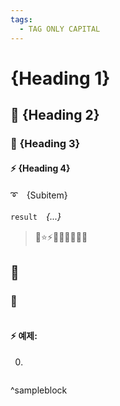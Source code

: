 ```yaml
---
tags:
  - TAG ONLY CAPITAL
---
```


<span class=""></span>
<sup>*</sup>
<sub>*</sub>

# {Heading 1}
## 🎇 {Heading 2}
### 📌 {Heading 3}
#### ⚡ {Heading 4}

➰　{Subitem}

`result`　*{...}*

<span style="font-style: italic; letter-spacing: 2px; font-weight: 600; color: pink;"></span>

> 🌟⭐⚡🔥🎇🎆🎈✨🚩

## 🎇 
### 📌 
```Python

```
#### ⚡ 예제: 

0. 
```python

```

^sampleblock